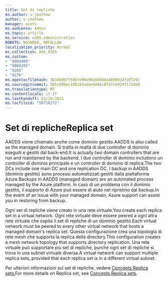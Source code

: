 ```yaml
---
title: Set di repliche
ms.author: v-jmathew
author: v-jmathew
manager: scotv
ms.audience: Admin
ms.topic: article
ms.service: o365-administration
ROBOTS: NOINDEX, NOFOLLOW
localization_priority: Normal
ms.collection: Adm_O365
ms.custom:
- "9004400"
- "9004395"
- "8265"
- "9276"
ms.openlocfilehash: 3834696ff59b7e96e90a5b660a489003dfa9729c
ms.sourcegitcommit: 581c696ec108184adae9d4bc8f47cb9247131de8
ms.translationtype: MT
ms.contentlocale: it-IT
ms.lasthandoff: 03/10/2021
ms.locfileid: "50716272"
---
```

# <a name="replica-set"></a><span data-ttu-id="159b3-102">Set di repliche</span><span class="sxs-lookup"><span data-stu-id="159b3-102">Replica set</span></span>

<span data-ttu-id="159b3-103">AADDS viene chiamato anche come dominio gestito.</span><span class="sxs-lookup"><span data-stu-id="159b3-103">AADDS is also called as the managed domain.</span></span> <span data-ttu-id="159b3-104">Si tratta in realtà di due controller di dominio eseguiti e gestiti dal back-end.</span><span class="sxs-lookup"><span data-stu-id="159b3-104">It is actually two domain controllers that are run and maintained by the backend.</span></span> <span data-ttu-id="159b3-105">I due controller di dominio includono un controller di dominio principale e un controller di dominio di replica.</span><span class="sxs-lookup"><span data-stu-id="159b3-105">The two DCs include one main DC and one replication DC.</span></span> <span data-ttu-id="159b3-106">I backup in AADDS (dominio gestito) sono processi automatizzati gestiti dalla piattaforma Azure.</span><span class="sxs-lookup"><span data-stu-id="159b3-106">Backups in AADDS (managed domain) are an automated process managed by the Azure platform.</span></span> <span data-ttu-id="159b3-107">In caso di un problema con il dominio gestito, il supporto di Azure può essere di aiuto nel ripristino dal backup.</span><span class="sxs-lookup"><span data-stu-id="159b3-107">In the event of an issue with your managed domain, Azure support can assist you in restoring from backup.</span></span>

<span data-ttu-id="159b3-108">Ogni set di repliche viene creato in una rete virtuale.</span><span class="sxs-lookup"><span data-stu-id="159b3-108">You create each replica set in a virtual network.</span></span> <span data-ttu-id="159b3-109">Ogni rete virtuale deve essere peered a ogni altra rete virtuale che ospita il set di repliche di un dominio gestito.</span><span class="sxs-lookup"><span data-stu-id="159b3-109">Each virtual network must be peered to every other virtual network that hosts a managed domain's replica set.</span></span> <span data-ttu-id="159b3-110">Questa configurazione crea una topologia di rete mesh che supporta la replica della directory.</span><span class="sxs-lookup"><span data-stu-id="159b3-110">This configuration creates a mesh network topology that supports directory replication.</span></span> <span data-ttu-id="159b3-111">Una rete virtuale può supportare più set di repliche, purché ogni set di repliche si trova in una subnet virtuale diversa.</span><span class="sxs-lookup"><span data-stu-id="159b3-111">A virtual network can support multiple replica sets, provided that each replica set is in a different virtual subnet.</span></span>

<span data-ttu-id="159b3-112">Per ulteriori informazioni sul set di repliche, vedere [Concepts Replica sets.](https://docs.microsoft.com/azure/active-directory-domain-services/concepts-replica-sets)</span><span class="sxs-lookup"><span data-stu-id="159b3-112">For more details on Replica set, see [Concepts Replica sets](https://docs.microsoft.com/azure/active-directory-domain-services/concepts-replica-sets).</span></span>
